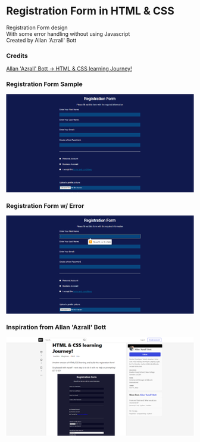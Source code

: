 # Registration Form in HTML & CSS

Registration Form design \
With some error handling without using Javascript  
Created by Allan 'Azrall' Bott

### Credits
[Allan 'Azrall' Bott -> HTML & CSS learning Journey!](https://dev.to/azrall/html-css-learning-journey-48b8)

### Registration Form Sample
![RegForm](./Regform-sample.png)

### Registration Form w/ Error
![RegFormError](./Regform-error.png)

### Inspiration from Allan 'Azrall' Bott
![RegFormInspiration](./Regform-inspiration.png)